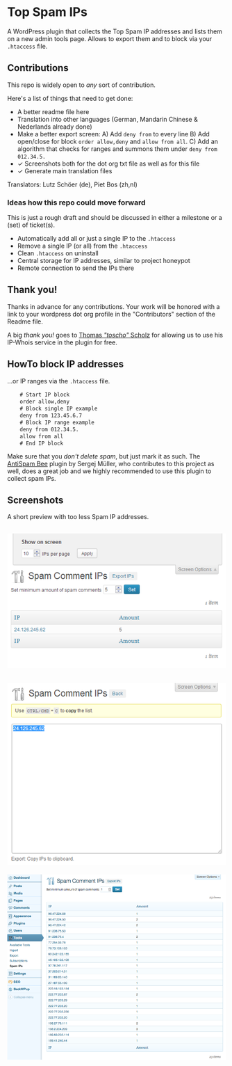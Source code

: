 # Top Spam IPs

A WordPress plugin that collects the Top Spam IP addresses and lists them on a new admin
tools page. Allows to export them and to block via your `.htaccess` file.

## Contributions

This repo is widely open to _any_ sort of contribution.

Here's a list of things that need to get done:

 * A better readme file here
 * Translation into other languages (German, Mandarin Chinese & Nederlands already done)
 * Make a better export screen:
 	A) Add `deny from` to every line
 	B) Add open/close for block `order allow,deny` and `allow from all`.
 	C) Add an algorithm that checks for ranges and summons them under `deny from 012.34.5.`
 * ✓ Screenshots both for the dot org txt file as well as for this file
 * ✓ Generate main translation files

Translators: Lutz Schöer (de), Piet Bos (zh,nl)

### Ideas how this repo could move forward

This is just a rough draft and should be discussed in either a milestone or a (set) of ticket(s).

 * Automatically add all or just a single IP to the `.htaccess`
 * Remove a single IP (or all) from the `.htaccess`
 * Clean `.htaccess` on uninstall
 * Central storage for IP addresses, similar to project honeypot
 * Remote connection to send the IPs there

## Thank you!

Thanks in advance for any contributions. Your work will be honored with a link to your
wordpress dot org profile in the "Contributors" section of the Readme file.

A big _thank you!_ goes to [Thomas _"toscho"_ Scholz](http://toscho.de/)
for allowing us to use his IP-Whois service in the plugin for free.

## HowTo block IP addresses

…or IP ranges via the `.htaccess` file.

```
	# Start IP block
	order allow,deny
	# Block single IP example
	deny from 123.45.6.7
	# Block IP range example
	deny from 012.34.5.
	allow from all
	# End IP block
```

Make sure that you _don't delete spam_, but just mark it as such.
The [AntiSpam Bee](http://wordpress.org/plugins/antispam-bee/) plugin by Sergej M&uuml;ller,
who contributes to this project as well, does a great job and we highly recommended to use this
plugin to collect spam IPs.

## Screenshots

A short preview with too less Spam IP addresses.

![The IP list screen. Per page, minimum amount and sort order configurable.](screenshot-1.png "List Screen")
---
![The export screen. The IP addresses come pre selected. Just copy them to clipboard.](screenshot-2.png "Export Screen")
---
![The IP list screen with a larger set of unsorted spam IPs.](screenshot-3.png "List Screen")